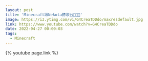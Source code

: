 ```yaml
---
layout: post
title: 'Minecraft跟Nekota聽歌台🎵🎶✨'
image: https://i3.ytimg.com/vi/G4CreaTDDdo/maxresdefault.jpg
link: https://www.youtube.com/watch?v=G4CreaTDDdo
date: 2022-04-27 00:00:03
tags:
  - Minecraft
---
```


{% youtube page.link %}
